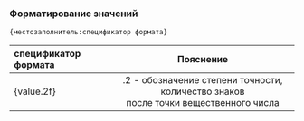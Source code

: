 ### Форматирование значений
`{местозаполнитель:спецификатор формата}`

| спецификатор формата |                                        Пояснение                                         |
|:---------------------|:----------------------------------------------------------------------------------------:|
| {value.2f}           | .2 - обозначение степени точности, количество знаков <br>после точки вещественного числа |
